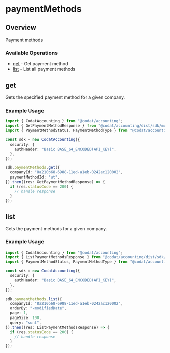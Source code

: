 # paymentMethods

## Overview

Payment methods

### Available Operations

* [get](#get) - Get payment method
* [list](#list) - List all payment methods

## get

Gets the specified payment method for a given company.

### Example Usage

```typescript
import { CodatAccounting } from "@codat/accounting";
import { GetPaymentMethodResponse } from "@codat/accounting/dist/sdk/models/operations";
import { PaymentMethodStatus, PaymentMethodType } from "@codat/accounting/dist/sdk/models/shared";

const sdk = new CodatAccounting({
  security: {
    authHeader: "Basic BASE_64_ENCODED(API_KEY)",
  },
});

sdk.paymentMethods.get({
  companyId: "8a210b68-6988-11ed-a1eb-0242ac120002",
  paymentMethodId: "ut",
}).then((res: GetPaymentMethodResponse) => {
  if (res.statusCode == 200) {
    // handle response
  }
});
```

## list

Gets the payment methods for a given company.

### Example Usage

```typescript
import { CodatAccounting } from "@codat/accounting";
import { ListPaymentMethodsResponse } from "@codat/accounting/dist/sdk/models/operations";
import { PaymentMethodStatus, PaymentMethodType } from "@codat/accounting/dist/sdk/models/shared";

const sdk = new CodatAccounting({
  security: {
    authHeader: "Basic BASE_64_ENCODED(API_KEY)",
  },
});

sdk.paymentMethods.list({
  companyId: "8a210b68-6988-11ed-a1eb-0242ac120002",
  orderBy: "-modifiedDate",
  page: 1,
  pageSize: 100,
  query: "sunt",
}).then((res: ListPaymentMethodsResponse) => {
  if (res.statusCode == 200) {
    // handle response
  }
});
```
